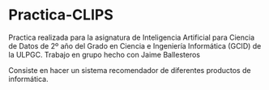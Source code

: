 # Practica-CLIPS
Practica realizada para la asignatura de Inteligencia Artificial para Ciencia de Datos de 2º año del Grado en Ciencia e Ingeniería Informática (GCID) de la ULPGC. Trabajo en grupo hecho con Jaime Ballesteros

Consiste en hacer un sistema recomendador de diferentes productos de informática.
